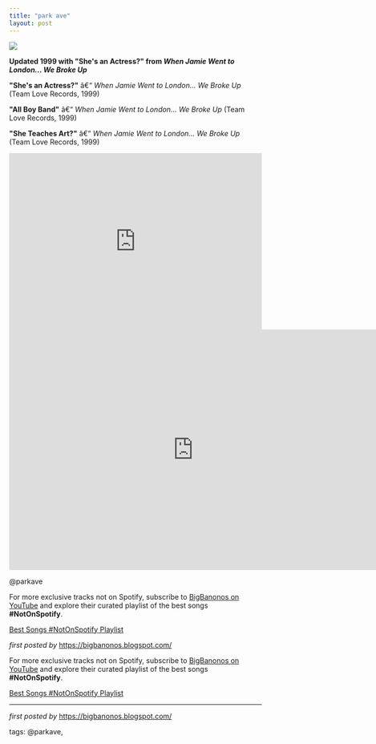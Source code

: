 ```yaml
---
title: "park ave"
layout: post
---
```

<!-- Park Ave. -->
<img src="https://i.scdn.co/image/ab67616d0000b273c324167893ee407a5604547a" /> <p><strong>Updated 1999 with "She's an Actress?" from <em>When Jamie Went to London... We Broke Up</em></strong></p> <p><strong>"She's an Actress?"</strong> â€“ <em>When Jamie Went to London... We Broke Up</em> (Team Love Records, 1999)</p>
<p><strong>"All Boy Band"</strong> â€“ <em>When Jamie Went to London... We Broke Up</em> (Team Love Records, 1999)</p>
<p><strong>"She Teaches Art?"</strong> â€“ <em>When Jamie Went to London... We Broke Up</em> (Team Love Records, 1999)</p> <iframe src="https://open.spotify.com/embed/playlist/1GNwnA3NJRBhXn21cwevgK?utm_source=generator" width="100%" height="352" frameBorder="0" allowfullscreen="" allow="autoplay; clipboard-write; encrypted-media; fullscreen; picture-in-picture" loading="lazy"></iframe> <iframe width="733" height="480" src="https://www.youtube.com/embed/KFAkrf5rclc" title="Park Ave. - All Boy Band" frameborder="0" allow="accelerometer; autoplay; clipboard-write; encrypted-media; gyroscope; picture-in-picture; web-share" referrerpolicy="strict-origin-when-cross-origin" allowfullscreen></iframe> <p>@parkave</p> <!-- Footer -->
<p>For more exclusive tracks not on Spotify, subscribe to <a href="https://www.youtube.com/@BigBanonos" target="_blank">BigBanonos on YouTube</a> and explore their curated playlist of the best songs <strong>#NotOnSpotify</strong>.</p> <p><a href="https://www.youtube.com/playlist?list=PLtuNtuTatqI0kFahUCbtbfenC_ET5O_tr" target="_blank">Best Songs #NotOnSpotify Playlist</a></p> <p><em>first posted by</em> <a href="https://bigbanonos.blogspot.com/" rel="noopener" target="_new">https://bigbanonos.blogspot.com/</a></p>

<!--Subscribe and Playlist Links-->
<div>
    <p>For more exclusive tracks not on Spotify, subscribe to <a href="https://www.youtube.com/@BigBanonos" target="_blank">BigBanonos on YouTube</a> and explore their curated playlist of the best songs <strong>#NotOnSpotify</strong>.</p>
    <p><a href="https://www.youtube.com/playlist?list=PLtuNtuTatqI0kFahUCbtbfenC_ET5O_tr" target="_blank">Best Songs #NotOnSpotify Playlist<br /></a></p></div>

<hr />

<p><em>first posted by</em> <a href="https://bigbanonos.blogspot.com/" rel="noopener" target="_new">https://bigbanonos.blogspot.com/</a></p>

<p>tags: @parkave,</p>
